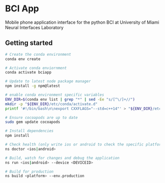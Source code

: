 # BCI App

Mobile phone application interface for the python BCI at University of Miami
Neural Interfaces Laboratory

## Getting started

``` bash
# Create the conda environment
conda env create

# Activate conda enviornment
conda activate bciapp

# Update to latest node package manager
npm install -g npm@latest

# enable conda environment specific variables
ENV_DIR=$(conda env list | grep "*" | sed -Ee "s/[^\/]+//")
mkdir -p "${ENV_DIR}/etc/conda/activate.d"
printf '#!/bin/bash\n\nexport CXXFLAGS="--std=c++14"' > "${ENV_DIR}/etc/conda/activate.d/activate.sh"

# Ensure cocoapods are up to date
sudo gem update cocoapods

# Install dependencies
npm install

# Check health (only write ios or android to check the specific platform)
ns doctor <ios|android>

# Build, watch for changes and debug the application
ns run <ios|android> --device <DEVICEID>

# Build for production
ns build <platform> --env.production

```
